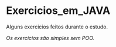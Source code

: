 # Exercicios_em_JAVA
Alguns exercicios feitos durante o estudo.


*Os exercicios são simples sem POO.*
